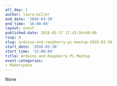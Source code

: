 ```yaml
---
all_day: 1
author: laura-miller
end_date: '2016-03-30'
end_time: '16:00:00'
layout: event
published-date: 2016-02-17 17:43:54+00:00
rsvp: 0
slug: arduino-and-raspberry-pi-meetup-2016-03-30
start_date: '2016-03-30'
start_time: '15:00:00'
title: Arduino and Raspberry Pi Meetup
event-categories:
- Makerspace
---
```


None
